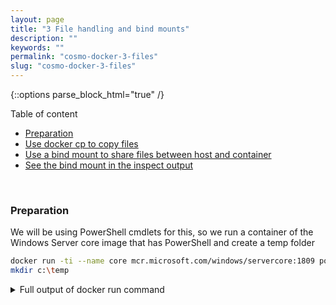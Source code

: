 ```yaml
---
layout: page
title: "3 File handling and bind mounts"
description: ""
keywords: ""
permalink: "cosmo-docker-3-files"
slug: "cosmo-docker-3-files"
---
```

{::options parse_block_html="true" /}

Table of content
- [Preparation](#preparation)
- [Use docker cp to copy files](#use-docker-cp-to-copy-files)
- [Use a bind mount to share files between host and container](#use-a-bind-mount-to-share-files-between-host-and-container)
- [See the bind mount in the inspect output](#see-the-bind-mount-in-the-inspect-output)

&nbsp;<br />

### Preparation
We will be using PowerShell cmdlets for this, so we run a container of the Windows Server core image that has PowerShell and create a temp folder
```bash
docker run -ti --name core mcr.microsoft.com/windows/servercore:1809 powershell
mkdir c:\temp
```

<details><summary markdown="span">Full output of docker run command</summary>
```bash
PS C:\Users\CosmoAdmin> docker run -ti --name core mcr.microsoft.com/windows/servercore:1809 powershell
Windows PowerShell
Copyright (C) Microsoft Corporation. All rights reserved.

PS C:\> mkdir c:\temp

    Directory: C:\

Mode                LastWriteTime         Length Name
----                -------------         ------ ----
d-----       11/10/2019   4:12 PM                temp
```
</details>
&nbsp;<br />

### Use docker cp to copy files
Go to a second PowerShell session on your host, create a file and copy it into the container. Get a session into the container and check the content
```bash
"This is a COSMO CONSULT workshop" | Out-File temp.txt
docker cp temp.txt core:c:\temp\temp.txt
docker exec -ti core powershell
get-content temp\temp.txt
```

<details><summary markdown="span">Full output of copy and check</summary>
```bash
PS C:\Users\CosmoAdmin> "This is a COSMO CONSULT workshop" | Out-File temp.txt
PS C:\Users\CosmoAdmin> docker cp temp.txt core:c:\temp\temp.txt
PS C:\Users\CosmoAdmin> docker exec -ti core powershell
Windows PowerShell
Copyright (C) Microsoft Corporation. All rights reserved.

PS C:\> get-content temp\temp.txt
This is a COSMO CONSULT workshop
```
</details>
&nbsp;<br />

Now change the file inside of the container and copy it back out to your host. Check the content of the changed and the original file
```bash
"Hello from inside the container" | Out-File temp\temp.txt
exit
docker cp core:c:\temp\temp.txt temp_changed.txt
cat .\temp_changed.txt
cat .\temp.txt
```

<details><summary markdown="span">Full output of the change and copy</summary>
```bash
PS C:\> "Hello from inside the container" | Out-File temp\temp.txt
PS C:\> exit
PS C:\Users\CosmoAdmin> docker cp core:c:\temp\temp.txt temp_changed.txt
PS C:\Users\CosmoAdmin> cat .\temp_changed.txt
Hello from inside the container
PS C:\Users\CosmoAdmin> cat .\temp.txt
This is a COSMO CONSULT workshop
```
</details>
&nbsp;<br />

### Use a bind mount to share files between host and container
To see files and changes "live" without copying, we will use a bind mount. This is only possible on startup, so we create a new container with param `-v`. Before that we create a folder on the host that we want to share. After starting the container, make sure that it actually is empty
```bash
mkdir c:\bind_mount
docker run -ti --name shared -v c:\bind_mount:c:\temp mcr.microsoft.com/windows/servercore:1809 powershell
dir c:\temp
```

<details><summary markdown="span">Full output of the container start and folder check</summary>
```bash
PS C:\Users\CosmoAdmin> mkdir c:\bind_mount

    Directory: C:\

Mode                LastWriteTime         Length Name
----                -------------         ------ ----
d-----       11/10/2019   6:18 PM                bind_mount

PS C:\Users\CosmoAdmin> docker run -ti --name shared -v c:\bind_mount:c:\temp mcr.microsoft.com/windows/servercore:1809 powershell
Windows PowerShell
Copyright (C) Microsoft Corporation. All rights reserved.

PS C:\> dir c:\temp
```
</details>
&nbsp;<br />

Now we create a file in the shared folder on your host. For that, go to the second PowerShell and run the following commands.
```bash
cd c:\bind_mount\
"Hello from the host" | Out-File temp.txt
```

<details><summary markdown="span">Full output of the file creation</summary>
```bash
PS C:\Users\CosmoAdmin> cd c:\bind_mount\
PS C:\bind_mount> "Hello from the host" | Out-File temp.txt
```
</details>
&nbsp;<br />

After that, go back to the session inside of the container and check the content of the folder and the file. After that, overwrite it with new content
```bash
dir c:\temp
get-content c:\temp\temp.txt
"Hello from the container" | Out-File c:\temp\temp.txt
```

<details><summary markdown="span">Full output of details</summary>
```bash
PS C:\> dir c:\temp

    Directory: C:\temp

Mode                LastWriteTime         Length Name
----                -------------         ------ ----
-a----       11/10/2019   6:23 PM             44 temp.txt


PS C:\> get-content c:\temp\temp.txt
Hello from the host
PS C:\> "Hello from the container" | Out-File c:\temp\temp.txt
```
</details>
&nbsp;<br />

Finally, go back to the session on the host and check that the file has changed
```bash
get-content c:\bind_mount\temp.txt
```

<details><summary markdown="span">Full output of the content check</summary>
```bash
PS C:\bind_mount> get-content c:\bind_mount\temp.txt
Hello from the container
```
</details>
&nbsp;<br />

### See the bind mount in the inspect output
We have seen in lab 2 that all configuration of a container is visible through `docker inspect`. Run that command and also a filtered command to get that information
{% raw %}
```bash
docker inspect shared
docker inspect --format='{{ .HostConfig.Binds }}' shared
```
{% endraw %}

<details><summary markdown="span">Full output of the inspect commands</summary>
{% raw %}
```bash
PS C:\bind_mount> docker inspect shared
[
    {
        "Id": "1be91944c46e53ce2b44f3e8ff7e4e449f86b05025b51df3072e6b9b1185ddec",
        "Created": "2019-11-10T18:18:39.9106676Z",
        "Path": "powershell",
        "Args": [],
        "State": {
            "Status": "running",
            "Running": true,
            "Paused": false,
            "Restarting": false,
            "OOMKilled": false,
            "Dead": false,
            "Pid": 3212,
            "ExitCode": 0,
            "Error": "",
            "StartedAt": "2019-11-10T18:18:40.8331626Z",
            "FinishedAt": "0001-01-01T00:00:00Z"
        },
        "Image": "sha256:8392a5f2ef18001bd52f7d40dd074e0183f6a5d770c649468fe88fb851ea0aae",
        "ResolvConfPath": "",
        "HostnamePath": "",
        "HostsPath": "",
        "LogPath": "C:\\ProgramData\\docker\\containers\\1be91944c46e53ce2b44f3e8ff7e4e449f86b05025b51df3072e6b9b1185ddec\\1be91944c46e53ce2b44f3e8ff7e4e449f86b05025b51df3072e6b9b1185ddec-json.log",
        "Name": "/shared",
        "RestartCount": 0,
        "Driver": "windowsfilter",
        "Platform": "windows",
        "MountLabel": "",
        "ProcessLabel": "",
        "AppArmorProfile": "",
        "ExecIDs": null,
        "HostConfig": {
            "Binds": [
                "c:\\bind_mount:c:\\temp"
            ],
            "ContainerIDFile": "",
            "LogConfig": {
                "Type": "json-file",
                "Config": {}
            },
            "NetworkMode": "default",
            "PortBindings": {},
            "RestartPolicy": {
                "Name": "no",
                "MaximumRetryCount": 0
            },
            "AutoRemove": false,
            "VolumeDriver": "",
            "VolumesFrom": null,
            "CapAdd": null,
            "CapDrop": null,
            "Capabilities": null,
            "Dns": [],
            "DnsOptions": [],
            "DnsSearch": [],
            "ExtraHosts": null,
            "GroupAdd": null,
            "IpcMode": "",
            "Cgroup": "",
            "Links": null,
            "OomScoreAdj": 0,
            "PidMode": "",
            "Privileged": false,
            "PublishAllPorts": false,
            "ReadonlyRootfs": false,
            "SecurityOpt": null,
            "UTSMode": "",
            "UsernsMode": "",
            "ShmSize": 0,
            "ConsoleSize": [
                75,
                317
            ],
            "Isolation": "process",
            "CpuShares": 0,
            "Memory": 0,
            "NanoCpus": 0,
            "CgroupParent": "",
            "BlkioWeight": 0,
            "BlkioWeightDevice": [],
            "BlkioDeviceReadBps": null,
            "BlkioDeviceWriteBps": null,
            "BlkioDeviceReadIOps": null,
            "BlkioDeviceWriteIOps": null,
            "CpuPeriod": 0,
            "CpuQuota": 0,
            "CpuRealtimePeriod": 0,
            "CpuRealtimeRuntime": 0,
            "CpusetCpus": "",
            "CpusetMems": "",
            "Devices": [],
            "DeviceCgroupRules": null,
            "DeviceRequests": null,
            "KernelMemory": 0,
            "KernelMemoryTCP": 0,
            "MemoryReservation": 0,
            "MemorySwap": 0,
            "MemorySwappiness": null,
            "OomKillDisable": false,
            "PidsLimit": null,
            "Ulimits": null,
            "CpuCount": 0,
            "CpuPercent": 0,
            "IOMaximumIOps": 0,
            "IOMaximumBandwidth": 0,
            "MaskedPaths": null,
            "ReadonlyPaths": null
        },
        "GraphDriver": {
            "Data": {
                "dir": "C:\\ProgramData\\docker\\windowsfilter\\1be91944c46e53ce2b44f3e8ff7e4e449f86b05025b51df3072e6b9b1185ddec"
            },
            "Name": "windowsfilter"
        },
        "Mounts": [
            {
                "Type": "bind",
                "Source": "c:\\bind_mount",
                "Destination": "c:\\temp",
                "Mode": "",
                "RW": true,
                "Propagation": ""
            }
        ],
        "Config": {
            "Hostname": "1be91944c46e",
            "Domainname": "",
            "User": "",
            "AttachStdin": true,
            "AttachStdout": true,
            "AttachStderr": true,
            "Tty": true,
            "OpenStdin": true,
            "StdinOnce": true,
            "Env": null,
            "Cmd": [
                "powershell"
            ],
            "Image": "mcr.microsoft.com/windows/servercore:1809",
            "Volumes": null,
            "WorkingDir": "",
            "Entrypoint": null,
            "OnBuild": null,
            "Labels": {}
        },
        "NetworkSettings": {
            "Bridge": "",
            "SandboxID": "1be91944c46e53ce2b44f3e8ff7e4e449f86b05025b51df3072e6b9b1185ddec",
            "HairpinMode": false,
            "LinkLocalIPv6Address": "",
            "LinkLocalIPv6PrefixLen": 0,
            "Ports": {},
            "SandboxKey": "1be91944c46e53ce2b44f3e8ff7e4e449f86b05025b51df3072e6b9b1185ddec",
            "SecondaryIPAddresses": null,
            "SecondaryIPv6Addresses": null,
            "EndpointID": "",
            "Gateway": "",
            "GlobalIPv6Address": "",
            "GlobalIPv6PrefixLen": 0,
            "IPAddress": "",
            "IPPrefixLen": 0,
            "IPv6Gateway": "",
            "MacAddress": "",
            "Networks": {
                "nat": {
                    "IPAMConfig": null,
                    "Links": null,
                    "Aliases": null,
                    "NetworkID": "aeeb9f02f0093236f0de08dedfc334b24870624a17abc6437d952fe36172dac6",
                    "EndpointID": "df8bfb10dbdb602217e19bcce2f93b295c59583f168c4e377ce95a562d83e763",
                    "Gateway": "172.27.0.1",
                    "IPAddress": "172.27.7.193",
                    "IPPrefixLen": 16,
                    "IPv6Gateway": "",
                    "GlobalIPv6Address": "",
                    "GlobalIPv6PrefixLen": 0,
                    "MacAddress": "00:15:5d:1e:c4:59",
                    "DriverOpts": null
                }
            }
        }
    }
]
PS C:\bind_mount> docker inspect --format='{{ .HostConfig.Binds }}' shared
[c:\bind_mount:c:\temp]
```
{% endraw %}
</details>
&nbsp;<br />

{::options parse_block_html="false" /}